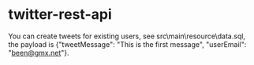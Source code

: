 # twitter-rest-api
You can create tweets for existing users, see src\main\resource\data.sql, 
the payload is {"tweetMessage": "This is the first message", "userEmail": "been@gmx.net"}.
